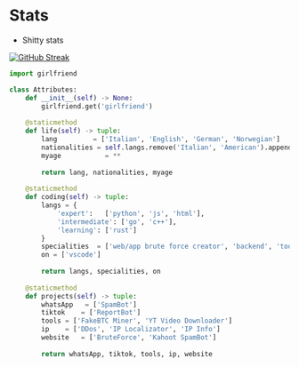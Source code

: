 # Stats

- Shitty stats


[![GitHub Streak](https://github-readme-streak-stats.herokuapp.com/?user=Mr-Zanzibar&theme=radical)](https://git.io/streak-stats)



```python
import girlfriend

class Attributes:
	def __init__(self) -> None:
		girlfriend.get('girlfriend')
	
	@staticmethod
	def life(self) -> tuple:
		lang         = ['Italian', 'English', 'German', 'Norwegian']
		nationalities = self.langs.remove('Italian', 'American').append('Canadian')
		myage           = **
		
		return lang, nationalities, myage
	
	@staticmethod
	def coding(self) -> tuple:
		langs = {
			'expert':   ['python', 'js', 'html'],
			'intermediate': ['go', 'c++'],
			'learning': ['rust']
		}
		specialities  = ['web/app brute force creator', 'backend', 'tools in general']
		on = ['vscode']
		
		return langs, specialities, on
	
	@staticmethod
	def projects(self) -> tuple:
		whatsApp   = ['SpamBot']
		tiktok    = ['ReportBot']
		tools = ['FakeBTC Miner', 'YT Video Downloader']
		ip    = ['DDos', 'IP Localizator', 'IP Info']
		website   = ['BruteForce', 'Kahoot SpamBot']
		
		return whatsApp, tiktok, tools, ip, website
```



